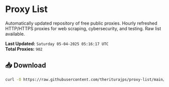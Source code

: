 # Proxy List

Automatically updated repository of free public proxies. Hourly refreshed HTTP/HTTPS proxies for web scraping, cybersecurity, and testing. Raw list available.

**Last Updated:** `Saturday 05-04-2025 05:16:17 UTC`  
**Total Proxies:** `902`

## 📥 Download
```bash
curl -O https://raw.githubusercontent.com/theriturajps/proxy-list/main/proxies.txt
